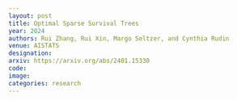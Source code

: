 ```yaml
---
layout: post
title: Optimal Sparse Survival Trees
year: 2024
authors: Rui Zhang, Rui Xin, Margo Seltzer, and Cynthia Rudin
venue: AISTATS
designation: 
arxiv: https://arxiv.org/abs/2401.15330
code: 
image:
categories: research
---
```

